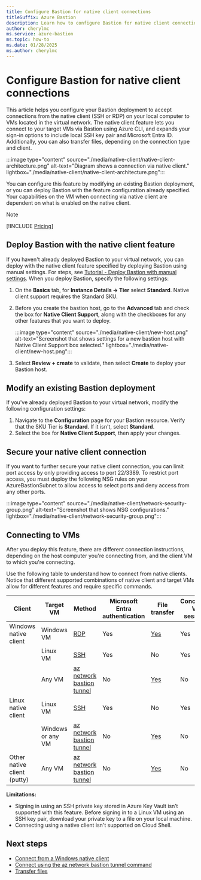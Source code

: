```yaml
---
title: Configure Bastion for native client connections
titleSuffix: Azure Bastion
description: Learn how to configure Bastion for native client connections.
author: cherylmc
ms.service: azure-bastion
ms.topic: how-to
ms.date: 01/28/2025
ms.author: cherylmc
---
```


# Configure Bastion for native client connections

This article helps you configure your Bastion deployment to accept connections from the native client (SSH or RDP) on your local computer to VMs located in the virtual network. The native client feature lets you connect to your target VMs via Bastion using Azure CLI, and expands your sign-in options to include local SSH key pair and Microsoft Entra ID. Additionally, you can also transfer files, depending on the connection type and client.

:::image type="content" source="./media/native-client/native-client-architecture.png" alt-text="Diagram shows a connection via native client." lightbox="./media/native-client/native-client-architecture.png":::

You can configure this feature by modifying an existing Bastion deployment, or you can deploy Bastion with the feature configuration already specified. Your capabilities on the VM when connecting via native client are dependent on what is enabled on the native client.

> [!NOTE]
> [!INCLUDE [Pricing](~/reusable-content/ce-skilling/azure/includes/bastion-pricing.md)]

## Deploy Bastion with the native client feature

If you haven't already deployed Bastion to your virtual network, you can deploy with the native client feature specified by deploying Bastion using manual settings. For steps, see [Tutorial - Deploy Bastion with manual settings](tutorial-create-host-portal.md#createhost). When you deploy Bastion, specify the following settings:

1. On the **Basics** tab, for **Instance Details -> Tier** select **Standard**. Native client support requires the Standard SKU.

1. Before you create the bastion host, go to the **Advanced** tab and check the box for **Native Client Support**, along with the checkboxes for any other features that you want to deploy.

   :::image type="content" source="./media/native-client/new-host.png" alt-text="Screenshot that shows settings for a new bastion host with Native Client Support box selected." lightbox="./media/native-client/new-host.png":::

1. Select **Review + create** to validate, then select **Create** to deploy your Bastion host.

## Modify an existing Bastion deployment

If you've already deployed Bastion to your virtual network, modify the following configuration settings:

1. Navigate to the **Configuration** page for your Bastion resource. Verify that the SKU Tier is **Standard**. If it isn't, select **Standard**.
1. Select the box for **Native Client Support**, then apply your changes.

## <a name="secure"></a>Secure your native client connection

If you want to further secure your native client connection, you can limit port access by only providing access to port 22/3389. To restrict port access, you must deploy the following NSG rules on your AzureBastionSubnet to allow access to select ports and deny access from any other ports.

:::image type="content" source="./media/native-client/network-security-group.png" alt-text="Screenshot that shows NSG configurations." lightbox="./media/native-client/network-security-group.png":::

## <a name="connect"></a>Connecting to VMs

After you deploy this feature, there are different connection instructions, depending on the host computer you're connecting from, and the client VM to which you're connecting.

Use the following table to understand how to connect from native clients. Notice that different supported combinations of native client and target VMs allow for different features and require specific commands.

| Client | Target VM | Method | Microsoft Entra authentication | File transfer | Concurrent VM sessions | Custom port |
|---|---|---|---| --- |---|---|
| Windows native client | Windows VM | [RDP](connect-vm-native-client-windows.md) | Yes | [Yes](vm-upload-download-native.md#rdp) | Yes | Yes |
|  | Linux VM | [SSH](connect-vm-native-client-windows.md) | Yes |No | Yes | Yes |
| | Any VM|[az network bastion tunnel](connect-vm-native-client-windows.md#connect-to-a-vm---tunnel-command)  |No |[Yes](vm-upload-download-native.md#tunnel-command)| No | No |
| Linux native client | Linux VM |[SSH](connect-vm-native-client-linux.md#ssh)| Yes | No | Yes | Yes |
| | Windows or any VM| [az network bastion tunnel](connect-vm-native-client-linux.md) | No | [Yes](vm-upload-download-native.md#tunnel-command) | No | No |
| Other native client (putty) | Any VM | [az network bastion tunnel](connect-vm-native-client-linux.md) | No | [Yes](vm-upload-download-native.md#tunnel-command) | No | No |

**Limitations:**

* Signing in using an SSH private key stored in Azure Key Vault isn’t supported with this feature. Before signing in to a Linux VM using an SSH key pair, download your private key to a file on your local machine.
* Connecting using a native client isn't supported on Cloud Shell.

## Next steps

* [Connect from a Windows native client](connect-vm-native-client-windows.md)
* [Connect using the az network bastion tunnel command](connect-vm-native-client-linux.md)
* [Transfer files](vm-upload-download-native.md)
